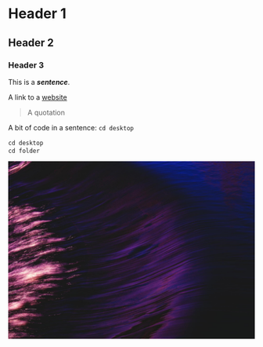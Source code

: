 # Header 1 
## Header 2
### Header 3
This is a ***sentence***.

A link to a [website](https://dh-coding-docs.netlify.app/workshop-i/markdown-reference/)
> A quotation

A bit of code in a sentence: `cd desktop`


```
cd desktop
cd folder
```

![abstract image](image.jpeg)
